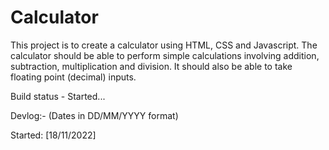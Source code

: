 # Calculator

This project is to create a calculator using HTML, CSS and Javascript. The calculator should be able to perform simple calculations involving addition, subtraction, multiplication and division. It should also be able to take floating point (decimal) inputs.

Build status - Started...

Devlog:- (Dates in DD/MM/YYYY format)

Started: [18/11/2022]